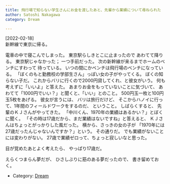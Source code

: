 ```yaml
---
title: 飛行場で知らない学生さんにお金を渡したあと、先輩から業績について尋ねられた
author: Satoshi Nakagawa
category: Dream

---
```


[2022-02-18]  
 新幹線で東京に帰る。

電車の中で寝こんでしまった。
東京駅らしきとこに止まったので
あわてて降りる。
東京駅じゃなかった；
一つ手前だった。
次の新幹線が来るまでホームのベンチにすわって
待っている。
いつの間にかベンチは飛行場のベンチになっている。
「ぼくのもと勤務校の学部生さん」っぽい女の子がやってくる。
ぼくの知らない子だ。
これからバリに行くので2000円貸してくれ、と彼女がいう。
何も考えずに「いいよ」と答えた。
あまりお金をもっていないことに気づいて、
あわてて「1000円でいい？」と聞くと、「いい」とのこと。
500円玉一枚と100円玉5枚をあげる。
彼女が言うには、
バリは旅行だけど、
そこからハノイに行って、1年間のフィールドワークをするのだ、
ということ。
しばらくすると、
先輩のＫＪさんがやってきた。
「中川くん、1970年の業績はあるかい？」とぼくに聞く。
「その時は17歳だから、まだ業績はないですね」と答えると、
ＫＪさんはちょっとがっかりした風だった。
横から、さっきの女の子が
「1970年には27歳だったんじゃないんですか？」という。
その通りだ。
でも業績がないことには変わりがない。
27歳で業績ゼロって、ちょっと寂しいなと思った。

 目が覚めたあとよく考えたら、
やっぱり17歳だ。

 えらくつまらん夢だが、
ひさしぶりに筋のある夢だったので、
書き留めておく。

- Category: [Dream](/categories.html#Dream)

